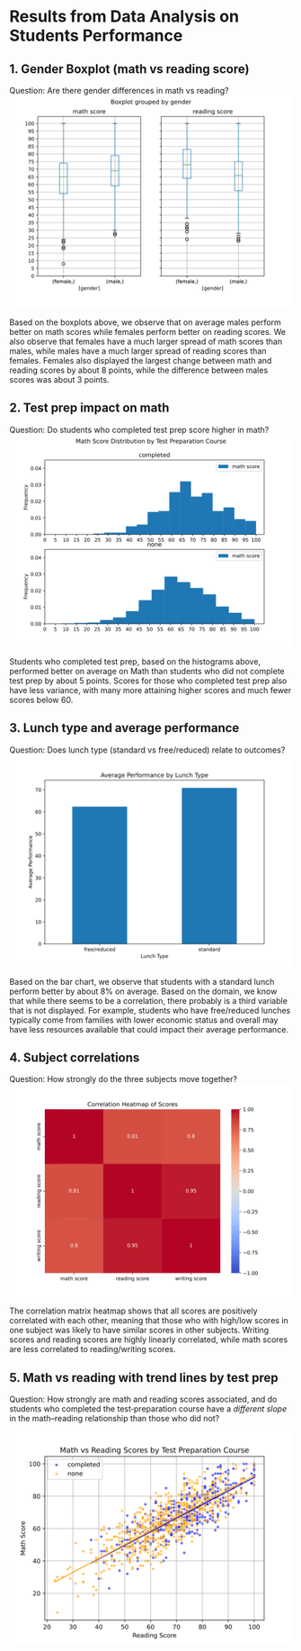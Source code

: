 
# Results from Data Analysis on Students Performance

## 1. Gender Boxplot (math vs reading score)
Question: Are there gender differences in math vs reading?
![plot](gender_boxplot.svg)

Based on the boxplots above, we observe that on average males perform better on math scores while females perform better on reading scores. We also observe that females have a much larger spread of math scores than males, while males have a much larger spread of reading scores than females. Females also displayed the largest change between math and reading scores by about 8 points, while the difference between males scores was about 3 points.

## 2. Test prep impact on math
Question: Do students who completed test prep score higher in math?
![plot](test_prep_histogram.svg)

Students who completed test prep, based on the histograms above, performed better on average on Math than students who did not complete test prep by about 5 points. Scores for those who completed test prep also have less variance, with many more attaining higher scores and much fewer scores below 60.

## 3. Lunch type and average performance
Question: Does lunch type (standard vs free/reduced) relate to outcomes?
![plot](lunch_avg_bar_chart.svg)

Based on the bar chart, we observe that students with a standard lunch perform better by about 8% on average. Based on the domain, we know that while there seems to be a correlation, there probably is a third variable that is not displayed. For example, students who have free/reduced lunches typically come from families with lower economic status and overall may have less resources available that could impact their average performance.

## 4. Subject correlations
Question: How strongly do the three subjects move together?
![plot](score_correlation_heatmap.svg)

The correlation matrix heatmap shows that all scores are positively correlated with each other, meaning that those who with high/low scores in one subject was likely to have similar scores in other subjects. Writing scores and reading scores are highly linearly correlated, while math scores are less correlated to reading/writing scores.

## 5. Math vs reading with trend lines by test prep
Question: How strongly are math and reading scores associated, and do students who completed the test‑preparation course have a _different slope_ in the math–reading relationship than those who did not?

![plot](math_vs_reading_scatter.svg)

